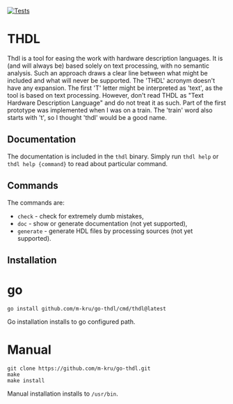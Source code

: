 [![Tests](https://github.com/m-kru/go-thdl/actions/workflows/tests.yml/badge.svg?branch=main)](https://github.com/m-kru/go-thdl/actions?query=main)

# THDL

Thdl is a tool for easing the work with hardware description languages.
It is (and will always be) based solely on text processing, with no semantic analysis.
Such an approach draws a clear line between what might be included and what will never be supported.
The 'THDL' acronym doesn't have any expansion.
The first 'T' letter might be interpreted as 'text', as the tool is based on text processing.
However, don't read THDL as "Text Hardware Description Language" and do not treat it as such.
Part of the first prototype was implemented when I was on a train.
The 'train' word also starts with 't', so I thought 'thdl' would be a good name.

## Documentation

The documentation is included in the `thdl` binary.
Simply run `thdl help` or `thdl help {command}` to read about particular command.

## Commands

The commands are:
* `check` - check for extremely dumb mistakes,
* `doc` - show or generate documentation (not yet supported),
* `generate` - generate HDL files by processing sources (not yet supported).

## Installation

# go
```
go install github.com/m-kru/go-thdl/cmd/thdl@latest
```

Go installation installs to go configured path.

# Manual

```
git clone https://github.com/m-kru/go-thdl.git
make
make install
```

Manual installation installs to `/usr/bin`.
